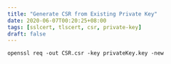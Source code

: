 ```yaml
---
title: "Generate CSR from Existing Private Key"
date: 2020-06-07T00:20:25+08:00
tags: [sslcert, tlscert, csr, private-key]
draft: false
---
```


```
openssl req -out CSR.csr -key privateKey.key -new
```

